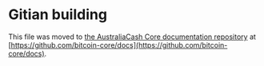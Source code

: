 Gitian building
================

This file was moved to [the AustraliaCash Core documentation repository](https://github.com/bitcoin-core/docs/blob/master/gitian-building.md) at [https://github.com/bitcoin-core/docs](https://github.com/bitcoin-core/docs).
